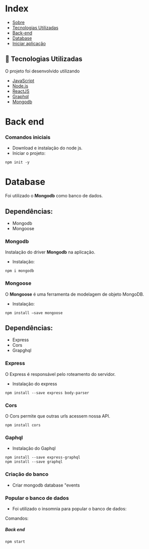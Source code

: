 
# Index

- [Sobre](#sobre)
- [Tecnologias Utilizadas](#tecnologias-utilizadas)
- [Back-end](#back-end)
- [Database](#database)
- [Iniciar aplicação](#inicializacao)

<a id="sobre"></a>




<a id="documentacao"></a>

## :rocket: Tecnologias Utilizadas

O projeto foi desenvolvido utilizando

- [JavaScript](https://www.javascript.com/)
- [Node.js](https://nodejs.org/en/)
- [ReactJS](https://reactjs.org/)
- [Graphql](https://graphql.org/)
- [Mongodb](https://www.mongodb.com/)


<a id="back-end"></a>
<h1>Back end</h1>

<h3>Comandos iniciais</h3>

- Download e instalação do node js.
- Iniciar o projeto:

```
npm init -y
```

<a id="database"></a>

<h1>Database</h1>

Foi utilizado o <strong>Mongodb</strong> como banco de dados.

<h2>Dependências: </h2>

- Mongodb
- Mongoose

<h3>Mongodb</h3>
  
Instalação do driver <strong>Mongodb</strong> na aplicação.

- Instalação: 

```
npm i mongodb
```
  
<h3>Mongoose</h3>
  
O <strong>Mongoose</strong> é uma ferramenta de modelagem de objeto MongoDB.

- Instalação:

```
npm install —save mongoose
```

<h2>Dependências: </h2>

- Express
- Cors
- Grapghql

<h3>Express</h3>

O Express é responsável pelo roteamento do servidor.
 
- Instalação do express

```
npm install --save express body-parser
```

<h3>Cors</h3>

O Cors permite que outras urls acessem nossa API.  

```
npm install cors
```

<h3>Gaphql</h3>

 
- Instalação do Gaphql

```
npm install --save express-graphql
npm install --save graphql
```

<h3>Criação do banco</h3>

- Criar mongodb database "events

<h3>Popular o banco de dados</h3>

- Foi utilizado o insomnia para popular o banco de dados:

Comandos:

<h5>Back end</h5>

```
npm start
```

